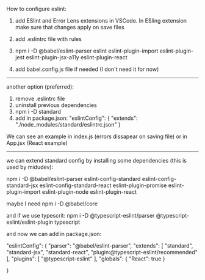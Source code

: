 How to configure eslint:

1) add ESlint and Error Lens extensions in VSCode. In ESling extension make sure that changes apply on save files

2) add .eslintrc file with rules
3) npm i -D @babel/eslint-parser eslint eslint-plugin-import eslint-plugin-jest eslint-plugin-jsx-a11y eslint-plugin-react

4) add babel.config.js file if needed (I don't need it for now)

--------------------------------------------

another option (preferred):

1) remove .eslintrc file
2) uninstall previous dependencies
3) npm i -D standard
4) add in package.json:
"eslintConfig": {
    "extends": "./node_modules/standard/eslintrc.json"
}

We can see an example in index.js (errors dissapear on saving file) or in App.jsx (React example)

--------------------------------------------

we can extend standard config by installing some dependencies (this is used by midudev):

npm i -D @babel/eslint-parser eslint-config-standard eslint-config-standard-jsx eslint-config-standard-react eslint-plugin-promise eslint-plugin-import eslint-plugin-node eslint-plugin-react   

maybe I need npm i -D @babel/core

and if we use typescrit: npm i -D @typescript-eslint/parser @typescript-eslint/eslint-plugin typescript

and now we can add in package.json:

"eslintConfig": {
    "parser": "@babel/eslint-parser",
    "extends": [
        "standard", 
        "standard-jsx", 
        "standard-react", 
        "plugin:@typescript-eslint/recommended"
    ],
    "plugins": [
      "@typescript-eslint"
    ],
    "globals": {
      "React": true
    }

}